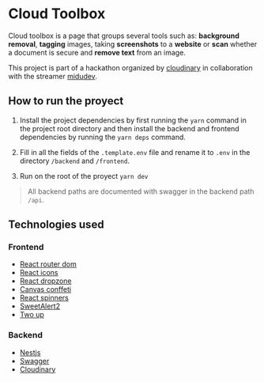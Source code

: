 # Cloud Toolbox

Cloud toolbox is a page that groups several tools such as: **background removal**, **tagging** images, taking **screenshots** to a **website** or **scan** whether a document is secure and **remove text** from an image.

This project is part of a hackathon organized by [cloudinary](https://cloudinary.com/) in collaboration with the streamer [midudev](https://github.com/midudev).

## How to run the proyect

1. Install the project dependencies by first running the `yarn` command in the project root directory and then install the backend and frontend dependencies by running the `yarn deps` command.

2. Fill in all the fields of the `.template.env` file and rename it to `.env` in the directory `/backend` and `/frontend`.

3. Run on the root of the proyect `yarn dev`

> All backend paths are documented with swagger in the backend path `/api`.

## Technologies used

### Frontend

- [React router dom](https://reactrouter.com/en/main)
- [React icons](https://react-icons.github.io/react-icons)
- [React dropzone](https://react-dropzone.js.org/)
- [Canvas conffeti](https://github.com/catdad/canvas-confetti#readme)
- [React spinners](https://www.davidhu.io/react-spinners/)
- [SweetAlert2](https://sweetalert2.github.io/)
- [Two up](https://github.com/GoogleChromeLabs/two-up#readme)

### Backend

- [Nestjs](https://nestjs.com/)
- [Swagger](https://swagger.io/)
- [Cloudinary](https://cloudinary.com/)